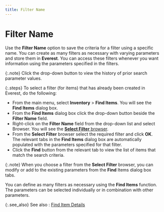 ```yaml
---
title: Filter Name
---
```


# Filter Name


Use the **Filter Name** option to  save the criteria for a filter using a specific name. You can create as  many filters as necessary with varying parameters and store them in **Everest**. You can access these filters  whenever you want information using the parameters specified in the filters.


{:.note}
Click the drop-down button to view the history  of prior search parameter values.


{:.steps}
To select a filter (for items) that has already been created  in Everest, do the following:

- From the main  menu, select **Inventory** > **Find Items**. You will see the **Find 
 Items** dialog box.
- From the **Find Items** dialog box click the drop-down  button beside the **Filter Name** field.
- Right-click  on the **Filter Name** field from  the drop-down list and select Browser. You will see the [**Select Filter** browser]({{site.mi_baseurl}}/misc/select_filter_browser_find_items.html).
- From the **Select Filter** browser select the required  filter and click **OK**. The relevant  tabs in the **Find Items** dialog  box are automatically populated with the parameters specified for that  filter.
- Click the **Find** button from the relevant tab to  view the list of items that match the search criteria.



{:.note}
When you choose a filter from the **Select 
 Filter** browser, you can modify or add to the existing parameters  from the **Find** Items dialog box  tabs.


You can define as many filters as necessary using the **Find 
 Items** function. The parameters can be selected individually or  in combination with other parameters.


{:.see_also}
See also
: [Find Item Details]({{site.mi_baseurl}}/finding-items/find-item-details/find_items_details.html)
